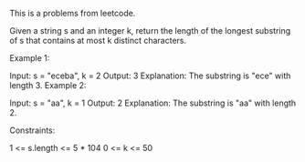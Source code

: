 This is a problems from leetcode.

Given a string s and an integer k, return the length of the longest substring of s that contains at most k distinct characters.

 

Example 1:

Input: s = "eceba", k = 2
Output: 3
Explanation: The substring is "ece" with length 3.
Example 2:

Input: s = "aa", k = 1
Output: 2
Explanation: The substring is "aa" with length 2.
 

Constraints:

1 <= s.length <= 5 * 104
0 <= k <= 50